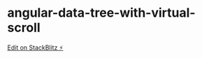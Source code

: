 # angular-data-tree-with-virtual-scroll

[Edit on StackBlitz ⚡️](https://stackblitz.com/edit/angular-rkw6pc)